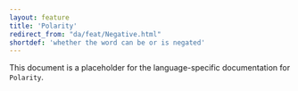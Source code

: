 ```yaml
---
layout: feature
title: 'Polarity'
redirect_from: "da/feat/Negative.html"
shortdef: 'whether the word can be or is negated'
---
```


This document is a placeholder for the language-specific documentation
for `Polarity`.

